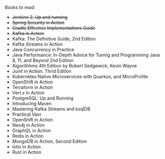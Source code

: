Books to read:
* ~~Jenkins 2. Up and running~~
* ~~Spring Security in Action~~
* ~~Gradle Effective Implementations Guide~~
* ~~Kafka in Action~~
* Kafka: The Definitive Guide, 2nd Edition
* Kafka Streams in Action
* Java Concurrency in Practice
* Java Performance: In-Depth Advice for Tuning and Programming Java 8, 11, and Beyond 2nd Edition
* Algorithhms 4th Edition by Robert Sedgewick, Kevin Wayne
* Juint in Action. Thrid Edition
* Kubernetes Native Microservices with Quarkus, and MicroProfile
* OpenShift in Action
* Terraform in Action
* Vert.x in Action
* PostgreSQL: Up and Running
* Introducing Maven
* Mastering Kafka Streams and ksqlDB
* Practical Vavr
* OpenShift in Action
* Neo4j in Action
* GraphQL in Action
* Redis in Action
* MongoDB in Action, Second Edition
* Istio in Action
* Rust in Action
